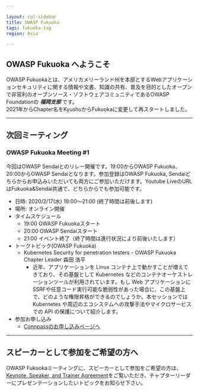 ```yaml
---

layout: col-sidebar
title: OWASP Fukuoka
tags: fukuoka-tag
region: Asia

---
```


## OWASP Fukuoka へようこそ
OWASP Fukuokaとは、アメリカメリーランド州を本部とするWebアプリケーションセキュリティに関する情報や文書、知識の共有、普及を目的としたオープンで非営利のオープンソース・ソフトウェアコミュニティであるOWASP Foundationの ***福岡支部*** です。  
2021年からChapter名をKyushuからFukuokaに変更して再スタートしました。

---

## 次回ミーティング

### OWASP Fukuoka Meeting #1 
今回はOWASP Sendaiとのリレー開催です。19:00からOWASP Fukuoka、20:00からOWASP Sendaiとなります。参加登録はOWASP Fukuoka, Sendaiどちらからお申込みいただいても両方にご参加いただけます。Youtube LiveのURLはFukuoka&Sendai共通で、どちらからでも参加可能です。
   * 日時: 2020/2/17(水) 19:00～21:00 (終了時間は前後します) 
   * 場所: オンライン開催
   * タイムスケジュール
      * 19:00 OWASP Fukuokaスタート
      * 20:00 OWASP Sendaiスタート
      * 21:00 イベント終了（終了時間は進行状況により前後いたします）
   * トークトピック(OWASP Fukuoka)
      * Kubernetes Security for penetration testers - OWASP Fukuoka Chapter Leader 森田 浩平
        * 近年、アプリケーションを Linux コンテナ上で動かすことが増えてきており、その基盤として Kubernetes などのコンテナオーケストレーションツールが利用されています。もし Web アプリケーションにSSRFや任意コード実行可能な脆弱性があった場合に、この基盤上で、どのような権限昇格ができるのでしょうか。本セッションでは Kubernetes や周辺のエコシステムへの攻撃手法やマイクロサービスでの API の保護について紹介します。
   * 参加お申し込み
      * [Connpassのお申し込みページへ](https://owasp-kyushu.connpass.com/event/200714/)
      
---

## スピーカーとして参加をご希望の方へ

OWASP Fukuokaミーティングに、スピーカーとして参加をご希望の方は、 [Keynote, Speaker, and Trainer Agreement](https://owasp.org/www-policy/legal/speaker-agreement)をご覧いただき、チャプターリーダーにプレゼンテーションしたいトピックをお知らせ下さい。
<br>


<!-- Standard Chapter Page Template
This is an example of a Project or Chapter page.
Please change these items to indicate the actual information you wish to present. In addition to this information, the 'front-matter' above the text should be modified to reflect your actual information.  An explanation of each of the front-matter items is below:

{front matter for this file}

```
- layout: This is the layout used by project and chapter pages.  You should leave this value as col-sidebar
- title: This is the title of your project or chapter page, usually the name.  For example, OWASP Zed Attack Proxy or OWASP Baltimore
- tags: This is a space-delimited list of tags you associate with your project or chapter.  If you are using tabs, at least one of these tags should be unique in order to be used in the tabs files (an example tab is included in this repo) 
- region: This is the region you are in according to our data
```

{copy for this file (index.md)}
Replace the text above the commented area with your information in the format below:
```
## Welcome
Include some information here about your chapter

## Participation
The Open Web Application Security Project (OWASP) is a nonprofit foundation that works to improve the security of software. All of our projects ,tools, documents, forums, and chapters are free and open to anyone interested in improving application security. 

Chapters are led by local leaders in accordance with the [Chapter Leader Handbook](/www-policy/rules-of-procedure/chapter-handbook). Financial contributions should only be made online using the authorized online donation button. To be a SPEAKER at ANY OWASP Chapter in the world simply review the [speaker agreement](/www-policy/speaker-agreement) and then contact the local chapter leader with details of what OWASP Project, independent research, or related software security topic you would like to present.

Everyone is welcome and encouraged to participate in our [Projects](/projects), [Local Chapters](/chapters), [Events](/events), [Online Groups](https://groups.google.com/a/owasp.com/){:target='_blank'}, and [Community Slack Channel](https://owasp.slack.com/){:target='_blank'}. We especially encourage diversity in all our initiatives. OWASP is a fantastic place to learn about application security, to network, and even to build your reputation as an expert. We also encourage you to be [become a member](/membership) or consider a [donation](/donate) to support our ongoing work.

## Local News
- Meeting Location
- Everyone is welcome to join us at our chapter meetings.

```
{info.md}

This separate file is where you should place links to your Google Group and Meetup page. It will be automatically rendered in the column sidebar.

{leaders.md}

Another separate file that should simply include each leaders name with mailto link as a list. It will also be automatically rendered in the column sidebar.

-->